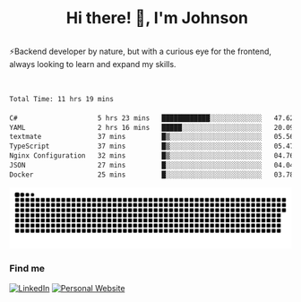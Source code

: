 <div id="user-content-toc">
  <ul align="center">
    <summary><h1 style="display: inline-block">Hi there! 👋, I'm Johnson</h1></summary>
  </ul>
</div>

⚡Backend developer by nature, but with a curious eye for the frontend, always looking to learn and expand my skills.

<br>


<!--START_SECTION:waka-->

```txt
Total Time: 11 hrs 19 mins

C#                    5 hrs 23 mins   ████████████░░░░░░░░░░░░░   47.62 %
YAML                  2 hrs 16 mins   █████░░░░░░░░░░░░░░░░░░░░   20.09 %
textmate              37 mins         █▒░░░░░░░░░░░░░░░░░░░░░░░   05.56 %
TypeScript            37 mins         █▒░░░░░░░░░░░░░░░░░░░░░░░   05.47 %
Nginx Configuration   32 mins         █▒░░░░░░░░░░░░░░░░░░░░░░░   04.76 %
JSON                  27 mins         █░░░░░░░░░░░░░░░░░░░░░░░░   04.04 %
Docker                25 mins         █░░░░░░░░░░░░░░░░░░░░░░░░   03.78 %
```

<!--END_SECTION:waka-->

<picture>
  <source  srcset="https://github.com/joshwambere/joshwambere/blob/output/github-contribution-grid-snake-dark.svg?palette=github-dark">
  <source  srcset="https://github.com/joshwambere/joshwambere/blob/output/github-contribution-grid-snake.svg">
  <img alt="github contribution grid snake animation" src="https://github.com/joshwambere/joshwambere/blob/output/github-contribution-grid-snake.svg">
</picture>

### Find me
<a href="https://www.linkedin.com/in/dusabe-johnson" target="_blank"><img src="https://img.shields.io/badge/LinkedIn-%230077B5.svg?&style=flat&logo=linkedin&logoColor=white" alt="LinkedIn"></a>
‎‎ [![Personal Website](https://img.shields.io/badge/visit-Johnsonis.me-blue)](https://johnsonis.me/)
